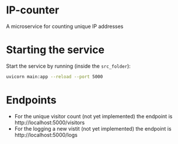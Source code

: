 # IP-counter
A microservice for counting unique IP addresses

# Starting the service

Start the service by running (inside the `src_folder`):

```bash
uvicorn main:app --reload --port 5000
```

# Endpoints

- For the unique visitor count (not yet implemented) the endpoint is http://localhost:5000/visitors
- For the logging a new vistit (not yet implemented) the endpoint is http://localhost:5000/logs